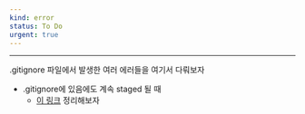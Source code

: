 ```yaml
---
kind: error
status: To Do
urgent: true
---
```

***
.gitignore 파일에서 발생한 여러 에러들을 여기서 다뤄보자

- .gitignore에 있음에도 계속 staged 될 때
	- [이 링크](https://coding-groot.tistory.com/59) 정리해보자